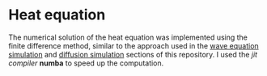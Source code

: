 # Heat equation

The numerical solution of the heat equation was implemented using the finite difference method, similar to the approach used in the [wave equation simulation](../wave_equation/README.md) and [diffusion simulation](../diffusion/README.md) sections of this repository. I used the *jit compiler* **numba** to speed up the computation.